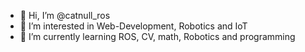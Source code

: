 - 👋 Hi, I’m @catnull_ros
- 👀 I’m interested in Web-Development, Robotics and IoT
- 🌱 I’m currently learning ROS, CV, math, Robotics and programming

<!---
dev0ros/dev0ros is a ✨ special ✨ repository because its `README.md` (this file) appears on your GitHub profile.
You can click the Preview link to take a look at your changes.
--->

